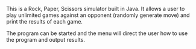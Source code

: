 This is a Rock, Paper, Scissors simulator built in Java. It allows a user to play unlimited games against an opponent (randomly generate move) and print the results of each game.

The program can be started and the menu will direct the user how to use the program and output results.